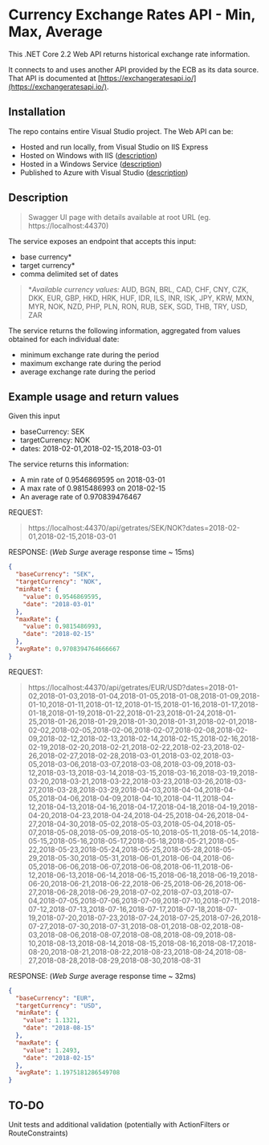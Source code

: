 # Currency Exchange Rates API - Min, Max, Average

This .NET Core 2.2 Web API returns historical exchange rate information.

It connects to and uses another API provided by the ECB as its data source.
That API is documented at [https://exchangeratesapi.io/](https://exchangeratesapi.io/).

## Installation

The repo contains entire Visual Studio project. The Web API can be:

- Hosted and run locally, from Visual Studio on IIS Express
- Hosted on Windows with IIS ([description](https://docs.microsoft.com/en-us/aspnet/core/host-and-deploy/iis/?view=aspnetcore-2.2))
- Hosted in a Windows Service ([description](https://docs.microsoft.com/en-us/aspnet/core/host-and-deploy/windows-service?view=aspnetcore-2.2&tabs=visual-studio))
- Published to Azure with Visual Studio ([description](https://docs.microsoft.com/en-us/aspnet/core/tutorials/publish-to-azure-webapp-using-vs?view=aspnetcore-2.2))

## Description

> Swagger UI page with details available at root URL (eg. https://localhost:44370)

The service exposes an endpoint that accepts this input:

- base currency\*
- target currency\*
- comma delimited set of dates

> \*_Available currency values:_ AUD, BGN, BRL, CAD, CHF, CNY, CZK, DKK, EUR, GBP, HKD, HRK, HUF, IDR, ILS, INR, ISK, JPY, KRW, MXN, MYR, NOK, NZD, PHP, PLN, RON, RUB, SEK, SGD, THB, TRY, USD, ZAR

The service returns the following information, aggregated from values obtained for each individual date:

- minimum exchange rate during the period
- maximum exchange rate during the period
- average exchange rate during the period

## Example usage and return values

Given this input

- baseCurrency: SEK
- targetCurrency: NOK
- dates: 2018-02-01,2018-02-15,2018-03-01

The service returns this information:

- A min rate of 0.9546869595 on 2018-03-01
- A max rate of 0.9815486993 on 2018-02-15
- An average rate of 0.970839476467

REQUEST:

> ht<span>tps://</span>localhost:44370/api/getrates/SEK/NOK?dates=2018-02-01,2018-02-15,2018-03-01

RESPONSE: (_Web Surge_ average response time ~ 15ms)

```json
{
  "baseCurrency": "SEK",
  "targetCurrency": "NOK",
  "minRate": {
    "value": 0.9546869595,
    "date": "2018-03-01"
  },
  "maxRate": {
    "value": 0.9815486993,
    "date": "2018-02-15"
  },
  "avgRate": 0.9708394764666667
}
```

REQUEST:

> ht<span>tps://</span>localhost:44370/api/getrates/EUR/USD?dates=2018-01-02,2018-01-03,2018-01-04,2018-01-05,2018-01-08,2018-01-09,2018-01-10,2018-01-11,2018-01-12,2018-01-15,2018-01-16,2018-01-17,2018-01-18,2018-01-19,2018-01-22,2018-01-23,2018-01-24,2018-01-25,2018-01-26,2018-01-29,2018-01-30,2018-01-31,2018-02-01,2018-02-02,2018-02-05,2018-02-06,2018-02-07,2018-02-08,2018-02-09,2018-02-12,2018-02-13,2018-02-14,2018-02-15,2018-02-16,2018-02-19,2018-02-20,2018-02-21,2018-02-22,2018-02-23,2018-02-26,2018-02-27,2018-02-28,2018-03-01,2018-03-02,2018-03-05,2018-03-06,2018-03-07,2018-03-08,2018-03-09,2018-03-12,2018-03-13,2018-03-14,2018-03-15,2018-03-16,2018-03-19,2018-03-20,2018-03-21,2018-03-22,2018-03-23,2018-03-26,2018-03-27,2018-03-28,2018-03-29,2018-04-03,2018-04-04,2018-04-05,2018-04-06,2018-04-09,2018-04-10,2018-04-11,2018-04-12,2018-04-13,2018-04-16,2018-04-17,2018-04-18,2018-04-19,2018-04-20,2018-04-23,2018-04-24,2018-04-25,2018-04-26,2018-04-27,2018-04-30,2018-05-02,2018-05-03,2018-05-04,2018-05-07,2018-05-08,2018-05-09,2018-05-10,2018-05-11,2018-05-14,2018-05-15,2018-05-16,2018-05-17,2018-05-18,2018-05-21,2018-05-22,2018-05-23,2018-05-24,2018-05-25,2018-05-28,2018-05-29,2018-05-30,2018-05-31,2018-06-01,2018-06-04,2018-06-05,2018-06-06,2018-06-07,2018-06-08,2018-06-11,2018-06-12,2018-06-13,2018-06-14,2018-06-15,2018-06-18,2018-06-19,2018-06-20,2018-06-21,2018-06-22,2018-06-25,2018-06-26,2018-06-27,2018-06-28,2018-06-29,2018-07-02,2018-07-03,2018-07-04,2018-07-05,2018-07-06,2018-07-09,2018-07-10,2018-07-11,2018-07-12,2018-07-13,2018-07-16,2018-07-17,2018-07-18,2018-07-19,2018-07-20,2018-07-23,2018-07-24,2018-07-25,2018-07-26,2018-07-27,2018-07-30,2018-07-31,2018-08-01,2018-08-02,2018-08-03,2018-08-06,2018-08-07,2018-08-08,2018-08-09,2018-08-10,2018-08-13,2018-08-14,2018-08-15,2018-08-16,2018-08-17,2018-08-20,2018-08-21,2018-08-22,2018-08-23,2018-08-24,2018-08-27,2018-08-28,2018-08-29,2018-08-30,2018-08-31

RESPONSE: (_Web Surge_ average response time ~ 32ms)

```json
{
  "baseCurrency": "EUR",
  "targetCurrency": "USD",
  "minRate": {
    "value": 1.1321,
    "date": "2018-08-15"
  },
  "maxRate": {
    "value": 1.2493,
    "date": "2018-02-15"
  },
  "avgRate": 1.1975181286549708
}
```

## TO-DO

Unit tests and additional validation (potentially with ActionFilters or RouteConstraints)
